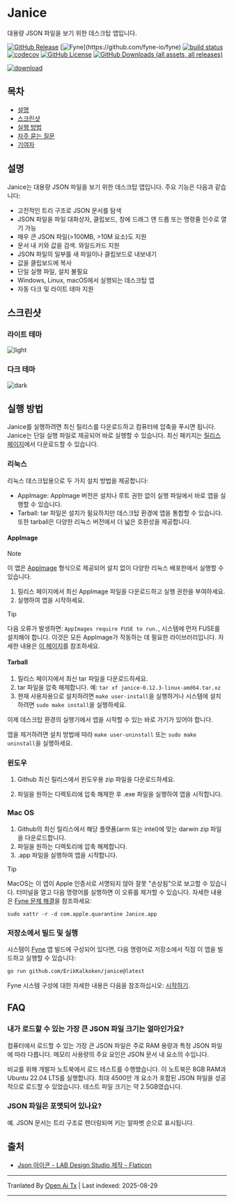 # Janice

대용량 JSON 파일을 보기 위한 데스크탑 앱입니다.

[![GitHub Release](https://img.shields.io/github/v/release/ErikKalkoken/janice)](https://github.com/ErikKalkoken/janice)
[![Fyne](https://img.shields.io/badge/dynamic/regex?url=https%3A%2F%2Fgithub.com%2FErikKalkoken%2Fjanice%2Fblob%2Fmain%2Fgo.mod&search=fyne%5C.io%5C%2Ffyne%5C%2Fv2%20(v%5Cd*%5C.%5Cd*%5C.%5Cd*)&replace=%241&label=Fyne&cacheSeconds=https%3A%2F%2Fgithub.com%2Ffyne-io%2Ffyne)](https://github.com/fyne-io/fyne)
[![build status](https://github.com/ErikKalkoken/janice/actions/workflows/ci-cd.yml/badge.svg)](https://github.com/ErikKalkoken/janice/actions/workflows/ci-cd.yml)
[![codecov](https://codecov.io/gh/ErikKalkoken/janice/graph/badge.svg?token=nei6PLRXrD)](https://codecov.io/gh/ErikKalkoken/janice)
[![GitHub License](https://img.shields.io/github/license/ErikKalkoken/janice)](https://github.com/ErikKalkoken/janice)
[![GitHub Downloads (all assets, all releases)](https://img.shields.io/github/downloads/ErikKalkoken/janice/total)](https://github.com/ErikKalkoken/janice/releases)

[![download](https://github.com/user-attachments/assets/c8de336f-8c42-4501-86bb-dbc9c66db1f0)](https://github.com/ErikKalkoken/janice/releases/latest)

## 목차

- [설명](#description)
- [스크린샷](#screenshots)
- [실행 방법](#how-to-run)
- [자주 묻는 질문](#faq)
- [기여자](#attributions)

## 설명

Janice는 대용량 JSON 파일을 보기 위한 데스크탑 앱입니다. 주요 기능은 다음과 같습니다:

- 고전적인 트리 구조로 JSON 문서를 탐색
- JSON 파일을 파일 대화상자, 클립보드, 창에 드래그 앤 드롭 또는 명령줄 인수로 열기 가능
- 매우 큰 JSON 파일(>100MB, >10M 요소)도 지원
- 문서 내 키와 값을 검색. 와일드카드 지원
- JSON 파일의 일부를 새 파일이나 클립보드로 내보내기
- 값을 클립보드에 복사
- 단일 실행 파일, 설치 불필요
- Windows, Linux, macOS에서 실행되는 데스크탑 앱
- 자동 다크 및 라이트 테마 지원

## 스크린샷

### 라이트 테마

![light](https://cdn.imgpile.com/f/0IrYBjJ_xl.png)
### 다크 테마

![dark](https://cdn.imgpile.com/f/bdQBc3q_xl.png)

## 실행 방법

Janice를 실행하려면 최신 릴리스를 다운로드하고 컴퓨터에 압축을 푸시면 됩니다. Janice는 단일 실행 파일로 제공되어 바로 실행할 수 있습니다. 최신 패키지는 [릴리스 페이지](https://github.com/ErikKalkoken/janice/releases)에서 다운로드할 수 있습니다.

### 리눅스

리눅스 데스크탑용으로 두 가지 설치 방법을 제공합니다:

- AppImage: AppImage 버전은 설치나 루트 권한 없이 실행 파일에서 바로 앱을 실행할 수 있습니다.
- Tarball: tar 파일은 설치가 필요하지만 데스크탑 환경에 앱을 통합할 수 있습니다. 또한 tarball은 다양한 리눅스 버전에서 더 넓은 호환성을 제공합니다.

#### AppImage

> [!NOTE]
> 이 앱은 [AppImage](https://appimage.org/) 형식으로 제공되어 설치 없이 다양한 리눅스 배포판에서 실행할 수 있습니다.

1. 릴리스 페이지에서 최신 AppImage 파일을 다운로드하고 실행 권한을 부여하세요.
1. 실행하여 앱을 시작하세요.

> [!TIP]
> 다음 오류가 발생하면: `AppImages require FUSE to run.`, 시스템에 먼저 FUSE를 설치해야 합니다. 이것은 모든 AppImage가 작동하는 데 필요한 라이브러리입니다. 자세한 내용은 [이 페이지](https://docs.appimage.org/user-guide/troubleshooting/fuse.html#the-appimage-tells-me-it-needs-fuse-to-run)를 참조하세요.

#### Tarball

1. 릴리스 페이지에서 최신 tar 파일을 다운로드하세요.
1. tar 파일을 압축 해제합니다. 예: `tar xf janice-0.12.3-linux-amd64.tar.xz`
1. 현재 사용자용으로 설치하려면 `make user-install`을 실행하거나 시스템에 설치하려면 `sudo make install`을 실행하세요.

이제 데스크탑 환경의 실행기에서 앱을 시작할 수 있는 바로 가기가 있어야 합니다.

앱을 제거하려면 설치 방법에 따라 `make user-uninstall` 또는 `sudo make uninstall`을 실행하세요.

### 윈도우

1. Github 최신 릴리스에서 윈도우용 zip 파일을 다운로드하세요.

1. 파일을 원하는 디렉토리에 압축 해제한 후 .exe 파일을 실행하여 앱을 시작합니다.

### Mac OS

1. Github의 최신 릴리스에서 해당 플랫폼(arm 또는 intel)에 맞는 darwin zip 파일을 다운로드합니다.
1. 파일을 원하는 디렉토리에 압축 해제합니다.
1. .app 파일을 실행하여 앱을 시작합니다.

> [!TIP]
> MacOS는 이 앱이 Apple 인증서로 서명되지 않아 잘못 "손상됨"으로 보고할 수 있습니다. 터미널을 열고 다음 명령어를 실행하면 이 오류를 제거할 수 있습니다. 자세한 내용은 [Fyne 문제 해결](https://docs.fyne.io/faq/troubleshoot#distribution)을 참조하세요:
>
> ```sudo xattr -r -d com.apple.quarantine Janice.app```

### 저장소에서 빌드 및 실행

시스템이 [Fyne](https://fyne.io/) 앱 빌드에 구성되어 있다면, 다음 명령어로 저장소에서 직접 이 앱을 빌드하고 실행할 수 있습니다:

```sh
go run github.com/ErikKalkoken/janice@latest
```
Fyne 시스템 구성에 대한 자세한 내용은 다음을 참조하십시오: [시작하기](https://docs.fyne.io/started/).

## FAQ

### 내가 로드할 수 있는 가장 큰 JSON 파일 크기는 얼마인가요?

컴퓨터에서 로드할 수 있는 가장 큰 JSON 파일은 주로 RAM 용량과 특정 JSON 파일에 따라 다릅니다. 메모리 사용량의 주요 요인은 JSON 문서 내 요소의 수입니다.

비교를 위해 개발자 노트북에서 로드 테스트를 수행했습니다. 이 노트북은 8GB RAM과 Ubuntu 22.04 LTS를 실행합니다. 최대 4500만 개 요소가 포함된 JSON 파일을 성공적으로 로드할 수 있었습니다. 테스트 파일 크기는 약 2.5GB였습니다.

### JSON 파일은 포맷되어 있나요?

예. JSON 문서는 트리 구조로 렌더링되며 키는 알파벳 순으로 표시됩니다.

## 출처

- [Json 아이콘 - LAB Design Studio 제작 - Flaticon](https://www.flaticon.com/free-icons/json)



---

Tranlated By [Open Ai Tx](https://github.com/OpenAiTx/OpenAiTx) | Last indexed: 2025-08-29

---